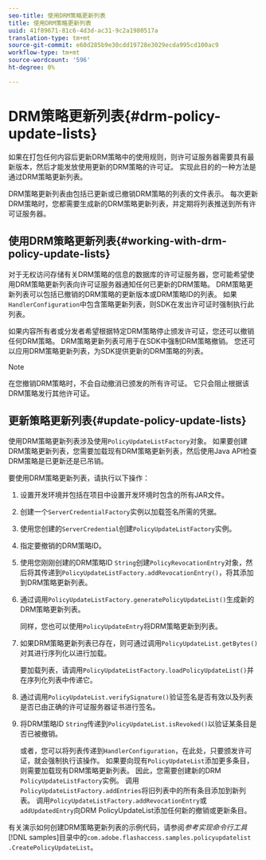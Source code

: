 ```yaml
---
seo-title: 使用DRM策略更新列表
title: 使用DRM策略更新列表
uuid: 41f89671-81c6-4d3d-ac31-9c2a1980517a
translation-type: tm+mt
source-git-commit: e60d285b9e30cdd19728e3029ecda995cd100ac9
workflow-type: tm+mt
source-wordcount: '596'
ht-degree: 0%

---
```



# DRM策略更新列表{#drm-policy-update-lists}

如果在打包任何内容后更新DRM策略中的使用规则，则许可证服务器需要具有最新版本，然后才能发放使用更新的DRM策略的许可证。 实现此目的的一种方法是通过DRM策略更新列表。

DRM策略更新列表由包括已更新或已撤销DRM策略的列表的文件表示。 每次更新DRM策略时，您都需要生成新的DRM策略更新列表，并定期将列表推送到所有许可证服务器。

## 使用DRM策略更新列表{#working-with-drm-policy-update-lists}

对于无权访问存储有关DRM策略的信息的数据库的许可证服务器，您可能希望使用DRM策略更新列表向许可证服务器通知任何已更新的DRM策略。 DRM策略更新列表可以包括已撤销的DRM策略的更新版本或DRM策略ID的列表。 如果`HandlerConfiguration`中包含策略更新列表，则SDK在发出许可证时强制执行此列表。

如果内容所有者或分发者希望根据特定DRM策略停止颁发许可证，您还可以撤销任何DRM策略。 DRM策略更新列表可用于在SDK中强制DRM策略撤销。 您还可以应用DRM策略更新列表，为SDK提供更新的DRM策略的列表。

>[!NOTE]
>
>在您撤销DRM策略时，不会自动撤消已颁发的所有许可证。 它只会阻止根据该DRM策略发行其他许可证。

## 更新策略更新列表{#update-policy-update-lists}

使用DRM策略更新列表涉及使用`PolicyUpdateListFactory`对象。 如果要创建DRM策略更新列表，您需要加载现有DRM策略更新列表，然后使用Java API检查DRM策略是已更新还是已吊销。

要使用DRM策略更新列表，请执行以下操作：

1. 设置开发环境并包括在项目中设置开发环境时包含的所有JAR文件。
1. 创建一个`ServerCredentialFactory`实例以加载签名所需的凭据。
1. 使用您创建的`ServerCredential`创建`PolicyUpdateListFactory`实例。
1. 指定要撤销的DRM策略ID。
1. 使用您刚刚创建的DRM策略ID `String`创建`PolicyRevocationEntry`对象，然后将其传递到`PolicyUpdateListFactory.addRevocationEntry()`，将其添加到DRM策略更新列表。
1. 通过调用`PolicyUpdateListFactory.generatePolicyUpdateList()`生成新的DRM策略更新列表。

   同样，您也可以使用`PolicyUpdateEntry`将DRM策略更新到列表。
1. 如果DRM策略更新列表已存在，则可通过调用`PolicyUpdateList.getBytes()`对其进行序列化以进行加载。

   要加载列表，请调用`PolicyUpdateListFactory.loadPolicyUpdateList()`并在序列化列表中传递它。
1. 通过调用`PolicyUpdateList.verifySignature()`验证签名是否有效以及列表是否已由正确的许可证服务器证书进行签名。
1. 将DRM策略ID `String`传递到`PolicyUpdateList.isRevoked()`以验证某条目是否已被撤销。

   或者，您可以将列表传递到`HandlerConfiguration`，在此处，只要颁发许可证，就会强制执行该操作。
如果要向现有`PolicyUpdateList`添加更多条目，则需要加载现有DRM策略更新列表。 因此，您需要创建新的DRM `PolicyUpdateListFactory`实例。 调用`PolicyUpdateListFactory.addEntries`将旧列表中的所有条目添加到新列表。 调用`PolicyUpdateListFactory.addRevocationEntry`或`addUpdatedEntry`向DRM PolicyUpdateList添加任何新的撤销或更新条目。

有关演示如何创建DRM策略更新列表的示例代码，请参阅&#x200B;*参考实现命令行工具* [!DNL samples]目录中的`com.adobe.flashaccess.samples.policyupdatelist` `.CreatePolicyUpdateList`。
